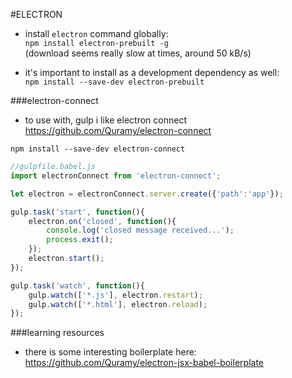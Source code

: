 #ELECTRON

- install `electron` command globally:  
`npm install electron-prebuilt -g`  
(download seems really slow at times, around 50 kB/s)

- it's important to install as a development dependency as well:  
`npm install --save-dev electron-prebuilt`

###electron-connect
- to use with, gulp i like electron connect  
https://github.com/Quramy/electron-connect  
```
npm install --save-dev electron-connect
```
```javascript
//gulpfile.babel.js
import electronConnect from 'electron-connect';

let electron = electronConnect.server.create({'path':'app'});

gulp.task('start', function(){
    electron.on('closed', function(){
        console.log('closed message received...');
        process.exit();
    });
    electron.start();
});

gulp.task('watch', function(){
    gulp.watch(['*.js'], electron.restart);
    gulp.watch(['*.html'], electron.reload);
});
```

###learning resources
- there is some interesting boilerplate here:  
https://github.com/Quramy/electron-jsx-babel-boilerplate


